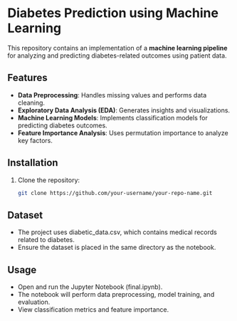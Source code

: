 # Diabetes Prediction using Machine Learning

This repository contains an implementation of a **machine learning pipeline** for analyzing and predicting diabetes-related outcomes using patient data.

## Features
- **Data Preprocessing**: Handles missing values and performs data cleaning.
- **Exploratory Data Analysis (EDA)**: Generates insights and visualizations.
- **Machine Learning Models**: Implements classification models for predicting diabetes outcomes.
- **Feature Importance Analysis**: Uses permutation importance to analyze key factors.

## Installation
1. Clone the repository:
   ```sh
   git clone https://github.com/your-username/your-repo-name.git

## Dataset
- The project uses diabetic_data.csv, which contains medical records related to diabetes.
- Ensure the dataset is placed in the same directory as the notebook.

## Usage
- Open and run the Jupyter Notebook (final.ipynb).
- The notebook will perform data preprocessing, model training, and evaluation.
- View classification metrics and feature importance.
